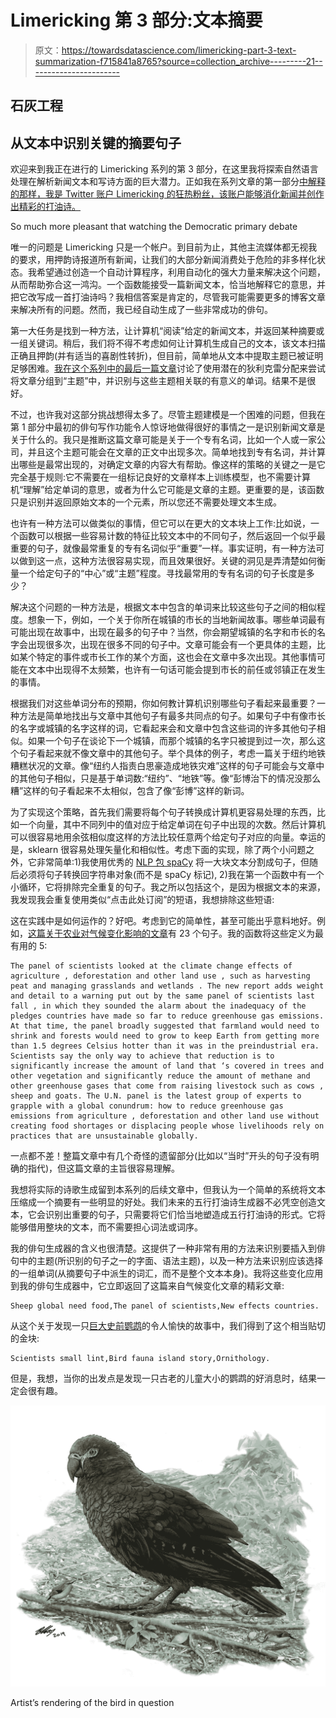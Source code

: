 # Limericking 第 3 部分:文本摘要

> 原文：<https://towardsdatascience.com/limericking-part-3-text-summarization-f715841a8765?source=collection_archive---------21----------------------->

## 石灰工程

## 从文本中识别关键的摘要句子

欢迎来到我正在进行的 Limericking 系列的第 3 部分，在这里我将探索自然语言处理在解析新闻文本和写诗方面的巨大潜力。正如我在系列文章的第一部分[中解释的那样，我是 Twitter 账户 Limericking 的狂热粉丝，该账户能够消化新闻并创作出精彩的打油诗。](/limericking-part-1-context-and-haikus-3eb057c8154f)

So much more pleasant that watching the Democratic primary debate

唯一的问题是 Limericking 只是一个帐户。到目前为止，其他主流媒体都无视我的要求，用押韵诗报道所有新闻，让我们的大部分新闻消费处于危险的非多样化状态。我希望通过创造一个自动计算程序，利用自动化的强大力量来解决这个问题，从而帮助弥合这一鸿沟。一个函数能接受一篇新闻文本，恰当地解释它的意思，并把它改写成一首打油诗吗？我相信答案是肯定的，尽管我可能需要更多的博客文章来解决所有的问题。然而，我已经自动生成了一些非常成功的俳句。

第一大任务是找到一种方法，让计算机“阅读”给定的新闻文本，并返回某种摘要或一组关键词。稍后，我们将不得不考虑如何让计算机生成自己的文本，该文本扫描正确且押韵(并有适当的喜剧性转折)，但目前，简单地从文本中提取主题已被证明足够困难。[我在这个系列中的最后一篇文章](/limericking-part-2-topic-modeling-with-lda-45476ab9af15)讨论了使用潜在的狄利克雷分配来尝试将文章分组到“主题”中，并识别与这些主题相关联的有意义的单词。结果不是很好。

不过，也许我对这部分挑战想得太多了。尽管主题建模是一个困难的问题，但我在第 1 部分中最初的俳句写作功能令人惊讶地做得很好的事情之一是识别新闻文章是关于什么的。我只是推断这篇文章可能是关于一个专有名词，比如一个人或一家公司，并且这个主题可能会在文章的正文中出现多次。简单地找到专有名词，并计算出哪些是最常出现的，对确定文章的内容大有帮助。像这样的策略的关键之一是它完全基于规则:它不需要在一组标记良好的文章样本上训练模型，也不需要计算机“理解”给定单词的意思，或者为什么它可能是文章的主题。更重要的是，该函数只是识别并返回原始文本的一个元素，所以您还不需要处理文本生成。

也许有一种方法可以做类似的事情，但它可以在更大的文本块上工作:比如说，一个函数可以根据一些容易计数的特征比较文本中的不同句子，然后返回一个似乎最重要的句子，就像最常重复的专有名词似乎“重要”一样。事实证明，有一种方法可以做到这一点，这种方法很容易实现，而且效果很好。关键的洞见是弄清楚如何衡量一个给定句子的“中心”或“主题”程度。寻找最常用的专有名词的句子长度是多少？

解决这个问题的一种方法是，根据文本中包含的单词来比较这些句子之间的相似程度。想象一下，例如，一个关于你所在城镇的市长的当地新闻故事。哪些单词最有可能出现在故事中，出现在最多的句子中？当然，你会期望城镇的名字和市长的名字会出现很多次，出现在很多不同的句子中。文章可能会有一个更具体的主题，比如某个特定的事件或市长工作的某个方面，这也会在文章中多次出现。其他事情可能在文本中出现得不太频繁，也许有一句话可能会提到市长的前任或邻镇正在发生的事情。

根据我们对这些单词分布的预期，你如何教计算机识别哪些句子看起来最重要？一种方法是简单地找出与文章中其他句子有最多共同点的句子。如果句子中有像市长的名字或城镇的名字这样的词，它看起来会和文章中包含这些词的许多其他句子相似。如果一个句子在谈论下一个城镇，而那个城镇的名字只被提到过一次，那么这个句子看起来就不像文章中的其他句子。举个具体的例子，考虑一篇关于纽约地铁糟糕状况的文章。像“纽约人指责白思豪造成地铁灾难”这样的句子可能会与文章中的其他句子相似，只是基于单词数:“纽约”、“地铁”等。像“彭博治下的情况没那么糟”这样的句子看起来不太相似，包含了像“彭博”这样的新词。

为了实现这个策略，首先我们需要将每个句子转换成计算机更容易处理的东西，比如一个向量，其中不同列中的值对应于给定单词在句子中出现的次数。然后计算机可以很容易地用余弦相似度这样的方法比较任意两个给定句子对应的向量。幸运的是，sklearn 很容易处理矢量化和相似性。考虑下面的实现，除了两个小问题之外，它非常简单:1)我使用优秀的 [NLP 包 spaCy](https://spacy.io/) 将一大块文本分割成句子，但随后必须将句子转换回字符串对象(而不是 spaCy 标记), 2)我在第一个函数中有一个小循环，它将排除完全重复的句子。我之所以包括这个，是因为根据文本的来源，我发现我会重复使用类似“点击此处订阅”的短语，我想排除这些短语:

这在实践中是如何运作的？好吧。考虑到它的简单性，甚至可能出乎意料地好。例如，[这篇关于农业对气候变化影响的文章](https://www.npr.org/sections/thesalt/2019/08/08/748416223/to-slow-global-warming-u-n-warns-agriculture-must-change)有 23 个句子。我的函数将这些定义为最有用的 5:

```
The panel of scientists looked at the climate change effects of agriculture , deforestation and other land use , such as harvesting peat and managing grasslands and wetlands . The new report adds weight and detail to a warning put out by the same panel of scientists last fall , in which they sounded the alarm about the inadequacy of the pledges countries have made so far to reduce greenhouse gas emissions. At that time, the panel broadly suggested that farmland would need to shrink and forests would need to grow to keep Earth from getting more than 1.5 degrees Celsius hotter than it was in the preindustrial era. Scientists say the only way to achieve that reduction is to significantly increase the amount of land that ‘s covered in trees and other vegetation and significantly reduce the amount of methane and other greenhouse gases that come from raising livestock such as cows , sheep and goats. The U.N. panel is the latest group of experts to grapple with a global conundrum: how to reduce greenhouse gas emissions from agriculture , deforestation and other land use without creating food shortages or displacing people whose livelihoods rely on practices that are unsustainable globally.
```

一点都不差！整篇文章中有几个奇怪的遗留部分(比如以“当时”开头的句子没有明确的指代)，但这篇文章的主旨很容易理解。

我想将实际的诗歌生成留到本系列的后续文章中，但我认为一个简单的系统将文本压缩成一个摘要有一些明显的好处。我们未来的五行打油诗生成器不必凭空创造文本，它会识别出重要的句子，只需要将它们恰当地塑造成五行打油诗的形式。它将能够借用整块的文本，而不需要担心词法或词序。

我的俳句生成器的含义也很清楚。这提供了一种非常有用的方法来识别要插入到俳句中的主题(所识别的句子之一的字面、语法主题)，以及一种方法来识别应该选择的一组单词(从摘要句子中派生的词汇，而不是整个文本本身)。我将这些变化应用到我的俳句生成器中，它立即返回了这篇来自气候变化文章的精彩文章:

```
Sheep global need food,The panel of scientists,New effects countries.
```

从这个关于发现一只[巨大史前鹦鹉](https://www.npr.org/2019/08/07/749224941/scientists-discover-prehistoric-giant-squawkzilla-parrot-as-big-as-small-child)的令人愉快的故事中，我们得到了这个相当贴切的金块:

```
Scientists small lint,Bird fauna island story,Ornithology.
```

但是，我想，当你的出发点是发现一只古老的儿童大小的鹦鹉的好消息时，结果一定会很有趣。

![](img/c44c248a28fefa57abbec558ede8a312.png)

Artist’s rendering of the bird in question